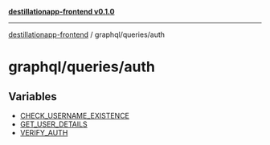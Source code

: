 [**destillationapp-frontend v0.1.0**](../../../README.md)

***

[destillationapp-frontend](../../../modules.md) / graphql/queries/auth

# graphql/queries/auth

## Variables

- [CHECK\_USERNAME\_EXISTENCE](variables/CHECK_USERNAME_EXISTENCE.md)
- [GET\_USER\_DETAILS](variables/GET_USER_DETAILS.md)
- [VERIFY\_AUTH](variables/VERIFY_AUTH.md)
